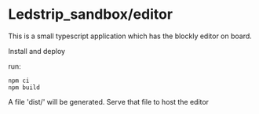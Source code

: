 # Ledstrip_sandbox/editor

This is a small typescript application which has the blockly editor on board. 

Install and deploy

run:

```
npm ci
npm build
```

A file 'dist/' will be generated. Serve that file to host the editor
